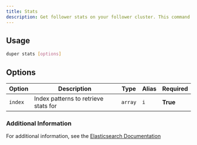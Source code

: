 ```yaml
---
title: Stats
description: Get follower stats on your follower cluster. This command returns shard-level stats about the following tasks associated with each shard for the specified indices.
---
```


## Usage

```sh
duper stats [options]
```

## Options

| Option | Description | Type | Alias | Required |
| -------- | ----------- | ------- | --------- | ------ |
| `index` | Index patterns to retrieve stats for | `array` | `i` | **True** |

### Additional Information

For additional information, see the [Elasticsearch Documentation](https://www.elastic.co/guide/en/elasticsearch/reference/current/ccr-get-follow-stats.html)
